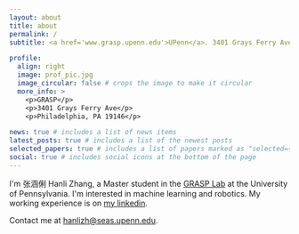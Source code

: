 ```yaml
---
layout: about
title: about
permalink: /
subtitle: <a href='www.grasp.upenn.edu'>UPenn</a>. 3401 Grays Ferry Ave. 610-909-9485.

profile:
  align: right
  image: prof_pic.jpg
  image_circular: false # crops the image to make it circular
  more_info: >
    <p>GRASP</p>
    <p>3401 Grays Ferry Ave</p>
    <p>Philadelphia, PA 19146</p>

news: true # includes a list of news items
latest_posts: true # includes a list of the newest posts
selected_papers: true # includes a list of papers marked as "selected={true}"
social: true # includes social icons at the bottom of the page
---
```


I'm 张涵俐 Hanli Zhang, a Master student in the [GRASP Lab](https://www.grasp.upenn.edu/) at the University of Pennsylvania. I'm interested in machine learning and robotics. My working experience is on [my linkedin](https://www.linkedin.com/in/hanli-zhang).

Contact me at [hanlizh@seas.upenn.edu](mailto:hanlizh@seas.upenn.edu).

<!--
Write your biography here. Tell the world about yourself. Link to your favorite [subreddit](http://reddit.com). You can put a picture in, too. The code is already in, just name your picture `prof_pic.jpg` and put it in the `img/` folder.

Put your address / P.O. box / other info right below your picture. You can also disable any of these elements by editing `profile` property of the YAML header of your `_pages/about.md`. Edit `_bibliography/papers.bib` and Jekyll will render your [publications page](/al-folio/publications/) automatically.

Link to your social media connections, too. This theme is set up to use [Font Awesome icons](https://fontawesome.com/) and [Academicons](https://jpswalsh.github.io/academicons/), like the ones below. Add your Facebook, Twitter, LinkedIn, Google Scholar, or just disable all of them. -->
